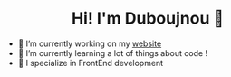 
<h1 align='center'>
  Hi! I'm Duboujnou 👋
</h1>


- 🔭 I’m currently working on my <a href="https://me.duboujnou.repl.co" align='center'>website</a>
- 🌱 I’m currently learning a lot of things about code !
- 🎨 I specialize in FrontEnd development

<!--
**Duboujnou/Duboujnou** is a ✨ _special_ ✨ repository because its `README.md` (this file) appears on your GitHub profile.

Here are some ideas to get you started:

- 🔭 I’m currently working on ...
- 🌱 I’m currently learning ...
- 👯 I’m looking to collaborate on ...
- 🤔 I’m looking for help with ...
- 💬 Ask me about ...
- 📫 How to reach me: ...
- 😄 Pronouns: ...
- ⚡ Fun fact: ...
-->



